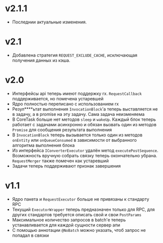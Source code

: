 # v2.1.1
- Последнии актуальные изменения.

# v2.1
- Добавлена стратегия `REQUEST_EXCLUDE_CACHE`, исключающая получения данных из кэша.

# v2.0
- Интерфейсы api теперь имеют поддержку rx. `RequestCallback` поддерживается, но помечена устаревшей
- Ядро полностью переписано с использованием rx
- Резул****ьтат выполнения `InvocationBlock`'а теперь выставляется не в задачу, а в promise на эту задачу. Сама задача неизменяема
- В CoreTask больше нет методов `sleep` и `wakeUp`. Каждый блок теперь работает с задачами асинхронно и обязан вызвать один из методов `Promise` для сообщения результата выполнения
- В `InvocationBlock` теперь вызывается только один из методов `onEntity` или `onQueueConsumed` в зависимости от выбранного алгоритма выполнения блока
- Из интерфейса `IConverterExecutor` удалён метод `executePostSequence`. Возможность вручную собрать связку теперь окончательно убрана. `RequestMerger` также помечен как устаревший
- Задачи теперь поддерживают признак завершения

# v1.1

- Ядро пакета и `RequestExecutor` больше не привязаны к стандарту RPC
- Текущий `ExecutorWrapper` теперь предназначен только для RPC, для других стандартов требуется описать свой и свои `PostParams`
- Максимальное количество запросов в batch'е теперь устанавливается для каждой сущности сервер апи
- С помощью аннотации `@NoBatch` можно указать, чтоб запрос не попадал в связки